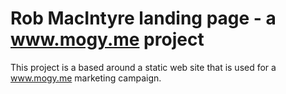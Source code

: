 # Rob MacIntyre landing page - a www.mogy.me project
This project is a based around a static web site that is used for a www.mogy.me marketing campaign.